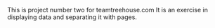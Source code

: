 This is project number two for teamtreehouse.com
It is an exercise in displaying data and separating it with pages.
